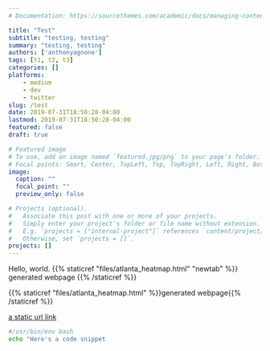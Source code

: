 ```yaml
---
# Documentation: https://sourcethemes.com/academic/docs/managing-content/

title: "Test"
subtitle: "testing, testing"
summary: "testing, testing"
authors: ['anthonyagnone']
tags: [t1, t2, t3]
categories: []
platforms:
    - medium
    - dev
    - twitter
slug: /test
date: 2019-07-31T18:50:28-04:00
lastmod: 2019-07-31T18:50:28-04:00
featured: false
draft: true

# Featured image
# To use, add an image named `featured.jpg/png` to your page's folder.
# Focal points: Smart, Center, TopLeft, Top, TopRight, Left, Right, BottomLeft, Bottom, BottomRight.
image:
  caption: ""
  focal_point: ""
  preview_only: false

# Projects (optional).
#   Associate this post with one or more of your projects.
#   Simply enter your project's folder or file name without extension.
#   E.g. `projects = ["internal-project"]` references `content/project/deep-learning/index.md`.
#   Otherwise, set `projects = []`.
projects: []
---
```


Hello, world.
{{% staticref "files/atlanta_heatmap.html" "newtab" %}}
generated webpage
{{% /staticref %}}

{{% staticref "files/atlanta_heatmap.html" %}}generated webpage{{% /staticref %}}

[a static url link](https://google.com)

```bash
#/usr/bin/env bash
echo "Here's a code snippet
```

